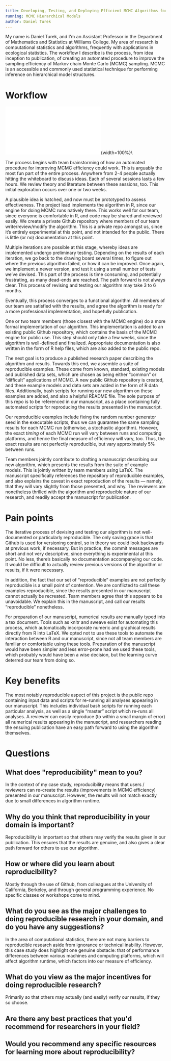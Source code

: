 ```yaml
---
title: Developing, Testing, and Deploying Efficient MCMC Algorithms for Hierarchical Models Using R
running: MCMC Hierarchical Models
author: Daniel Turek
---
```


My name is Daniel Turek, and I'm an Assistant Professor in the Department of Mathematics and Statistics at Williams College.  My area of research is computational statistics and algorithms, frequently with applications in ecological statistics.  The workflow I describe is the process, from idea inception to publication, of creating an automated procedure to improve the sampling efficiency of Markov chain Monte Carlo (MCMC) sampling.  MCMC is an accessible and commonly used statistical technique for performing inference on hierarchical model structures.

# Workflow

![Diagram](dturek.pdf){width=100%}\

The process begins with team brainstorming of how an automated procedure for improving MCMC efficiency could work.  This is arguably the most fun part of the entire process.  Anywhere from 2-4 people actually hitting the whiteboard to discuss ideas.  Each of several sessions lasts a few hours.  We review theory and literature between these sessions, too.  This initial exploration occurs over one or two weeks.

A plausible idea is hatched, and now must be prototyped to assess effectiveness.  The project lead implements the algorithm in R, since our engine for doing MCMC runs natively there.  This works well for our team, since everyone is comfortable in R, and code may be shared and reviewed easily.  We create a private Github repository where members of our team write/review/modify the algorithm.  This is a private repo amongst us, since it’s entirely experimental at this point, and not intended for the public.  There is little (or no) documentation at this point.

Multiple iterations are possible at this stage, whereby ideas are implemented undergo preliminary testing.  Depending on the results of each iteration, we go back to the drawing board several times, to figure out where the previous algorithm failed, or how it can be improved.  Once again, we implement a newer version, and test it using a small number of tests we’ve devised.  This part of the process is time consuming, and potentially frustrating, as many dead-ends are reached.  The path forward is not always clear.  This process of revising and testing our algorithm may take 3 to 6 months.

Eventually, this process converges to a functional algorithm.  All members of our team are satisfied with the results, and agree the algorithm is ready for a more professional implementation, and hopefully publication.

One or two team members (those closest with the MCMC engine) do a more formal implementation of our algorithm.  This implementation is added to an existing public Github repository, which contains the basis of the MCMC engine for public use.  This step should only take a few weeks, since the algorithm is well-defined and finalized.  Appropriate documentation is also written in the form of R help files, which are also added to the public repo.

The next goal is to produce a published research paper describing the algorithm and results.  Towards this end, we assemble a suite of reproducible examples.  These come from known, standard, existing models and published data sets, which are chosen as being either “common” or “difficult” applications of MCMC.  A new public Github repository is created, and these example models and data sets are added in the form of R data files.  Additionally, bash scripts for running our new algorithm on these examples are added, and also a helpful README file.  The sole purpose of this repo is to be referenced in our manuscript, as a place containing fully automated scripts for reproducing the results presented in the manuscript.

Our reproducible examples include fixing the random number generator seed in the executable scripts, thus we can guarantee the same sampling results for each MCMC run (otherwise, a stochastic algorithm).  However, the exact *timing* of each MCMC run will vary between runs and computing platforms, and hence the final measure of efficiency will vary, too.  Thus, the exact results are not perfectly reproducible, but vary approximately 5% between runs.

Team members jointly contribute to drafting a manuscript describing our new algorithm, which presents the results from the suite of example models.  This is jointly written by team members using LaTeX.  The manuscript specifically references the repository of reproducible examples, and also explains the caveat in exact reproduction of the results — namely, that they will vary slightly from those presented, and why.  The reviewers are nonetheless thrilled with the algorithm and reproducible nature of our research, and readily accept the manuscript for publication.

# Pain points

The iterative process of devising and testing our algorithm is not well-documented or particularly reproducible.  The only saving grace is that Github is used for versioning control, so in theory we could look backwards at previous work, if necessary.  But in practice, the commit messages are short and not very descriptive, since everything is experimental at this point.  No less, there’s basically no documentation accompanying our code.  It would be difficult to actually review previous versions of the algorithm or results, if it were necessary.

In addition, the fact that our set of “reproducible” examples are not perfectly reproducible is a small point of contention.  We are conflicted to call these examples reproducible, since the results presented in our manuscript cannot actually be recreated.  Team members agree that this appears to be unavoidable.  We explain this in the manuscript, and call our results “reproducible” nonetheless.

For preparation of our manuscript, numerical results are manually typed into a tex document.  Tools such as knitr and sweave exist for automating this process, which automatically incorporate numeric and graphical results directly from R into LaTeX.  We opted not to use these tools to automate the interaction between R and our manuscript, since not all team members are familiar or comfortable using these tools.  Preparation of the manuscript would have been simpler and less error-prone had we used these tools, which probably would have been a wise decision, but the learning curve deterred our team from doing so.

# Key benefits

The most notably reproducible aspect of this project is the public repo containing input data and scripts for re-running all analyses appearing in our manuscript.  This includes individual bash scripts for running each particular analysis, as well as a single “master” script which re-runs all analyses.  A reviewer can easily reproduce (to within a small margin of error) all numerical results appearing in the manuscript, and researchers reading the ensuing publication have an easy path forward to using the algorithm themselves.

# Questions

## What does "reproducibility" mean to you?

In the context of my case study, reproducibility means that users / reviewers can re-create the results (improvements in MCMC efficiency) presented in our manuscript.  However, the results will not match exactly due to small differences in algorithm runtime.

## Why do you think that reproducibility in your domain is important?

Reproducibility is important so that others may verify the results given in our publication.  This ensures that the results are genuine, and also gives a clear path forward for others to use our algorithm.

## How or where did you learn about reproducibility?

Mostly through the use of Github, from colleagues at the University of California, Berkeley, and through general programming experience.  No specific classes or workshops come to mind.

## What do you see as the major challenges to doing reproducible research in your domain, and do you have any suggestions?

In the area of computational statistics, there are not many barriers to reproducible research aside from ignorance or technical inability.  However, this case study does highlight one genuine obstacle: that of performance differences between various machines and computing platforms, which will affect algorithm runtime, which factors into our measure of efficiency.

## What do you view as the major incentives for doing reproducible research?

Primarily so that others may actually (and easily) verify our results, if they so choose.

## Are there any best practices that you'd recommend for researchers in your field?

## Would you recommend any specific resources for learning more about reproducibility?
